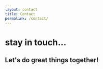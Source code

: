 ```yaml
---
layout: contact
title: Contact
permalink: /contact/
---
```


<h1>stay in touch...</h1>
<h2>Let's do great things together!</h2>
